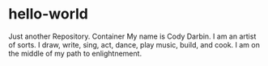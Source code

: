 # hello-world
Just another Repository. Container
 My name is Cody Darbin. I am an artist of sorts. I draw, write, sing, act, dance, play music, build, and cook. I am on the middle of my path to enlightnement. 
